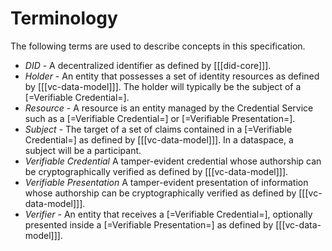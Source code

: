# Terminology

The following terms are used to describe concepts in this specification.

- <dfn>DID</dfn> - A decentralized identifier as defined by [[[did-core]]].
- <dfn>Holder</dfn> - An entity that possesses a set of identity resources as defined by [[[vc-data-model]]].
  The holder will typically be the subject of a [=Verifiable Credential=].
- <dfn>Resource</dfn> - A resource is an entity managed by the Credential Service such as a [=Verifiable Credential=]
  or [=Verifiable Presentation=].
- <dfn>Subject</dfn> - The target of a set of claims contained in a [=Verifiable Credential=] as defined
  by [[[vc-data-model]]]. In a dataspace, a subject will be a participant.
- <dfn data-lt="Verifiable Credential | Verifiable Credentials">Verifiable Credential</dfn> A tamper-evident credential
  whose authorship can be cryptographically verified as defined by [[[vc-data-model]]].
- <dfn data-lt="Verifiable Presentation | Verifiable Presentations">Verifiable Presentation</dfn> A tamper-evident
  presentation of information whose authorship can be cryptographically verified as defined by [[[vc-data-model]]].
- <dfn>Verifier</dfn> - An entity that receives a [=Verifiable Credential=], optionally presented inside
  a [=Verifiable Presentation=] as defined by [[[vc-data-model]]].
